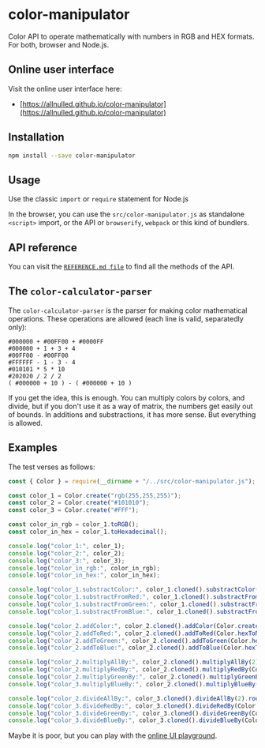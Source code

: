 # color-manipulator

Color API to operate mathematically with numbers in RGB and HEX formats. For both, browser and Node.js. 

## Online user interface

Visit the online user interface here:

- [https://allnulled.github.io/color-manipulator](https://allnulled.github.io/color-manipulator)

## Installation

```sh
npm install --save color-manipulator
```

## Usage

Use the classic `import` or `require` statement for Node.js

In the browser, you can use the `src/color-manipulator.js` as standalone `<script>` import, or the API or `browserify`, `webpack` or this kind of bundlers.

## API reference

You can visit the [`REFERENCE.md file`](./documentation/REFERENCE.md) to find all the methods of the API.

## The `color-calculator-parser`

The `color-calculator-parser` is the parser for making color mathematical operations. These operations are allowed (each line is valid, separatedly only):

```
#000000 + #00FF00 + #0000FF
#000000 + 1 + 3 + 4
#00FF00 - #00FF00
#FFFFFF - 1 - 3 - 4
#010101 * 5 * 10
#202020 / 2 / 2
( #000000 + 10 ) - ( #000000 + 10 )
```

If you get the idea, this is enough. You can multiply colors by colors, and divide, but if you don't use it as a way of matrix, the numbers get easily out of bounds. In additions and substractions, it has more sense. But everything is allowed.

## Examples

The test verses as follows:

```js
const { Color } = require(__dirname + "/../src/color-manipulator.js");

const color_1 = Color.create("rgb(255,255,255)");
const color_2 = Color.create("#101010");
const color_3 = Color.create("#FFF");

const color_in_rgb = color_1.toRGB();
const color_in_hex = color_1.toHexadecimal();

console.log("color_1:", color_1);
console.log("color_2:", color_2);
console.log("color_3:", color_3);
console.log("color_in_rgb:", color_in_rgb);
console.log("color_in_hex:", color_in_hex);

console.log("color_1.substractColor:", color_1.cloned().substractColor(Color.create("rgb(127,127,127)")));
console.log("color_1.substractFromRed:", color_1.cloned().substractFromRed(Color.hexToNumber("FF")));
console.log("color_1.substractFromGreen:", color_1.cloned().substractFromGreen(Color.hexToNumber("FF")));
console.log("color_1.substractFromBlue:", color_1.cloned().substractFromBlue(Color.hexToNumber(Color.numberToHex("200"))));

console.log("color_2.addColor:", color_2.cloned().addColor(Color.create("rgb(127,127,127)")));
console.log("color_2.addToRed:", color_2.cloned().addToRed(Color.hexToNumber("FF")));
console.log("color_2.addToGreen:", color_2.cloned().addToGreen(Color.hexToNumber("FF")));
console.log("color_2.addToBlue:", color_2.cloned().addToBlue(Color.hexToNumber(Color.numberToHex("200"))));

console.log("color_2.multiplyAllBy:", color_2.cloned().multiplyAllBy(2));
console.log("color_2.multiplyRedBy:", color_2.cloned().multiplyRedBy(Color.hexToNumber("0A")));
console.log("color_2.multiplyGreenBy:", color_2.cloned().multiplyGreenBy(Color.hexToNumber("0A")));
console.log("color_3.multiplyBlueBy:", color_2.cloned().multiplyBlueBy(Color.hexToNumber(Color.numberToHex("10"))));

console.log("color_2.divideAllBy:", color_3.cloned().divideAllBy(2).rounded());
console.log("color_3.divideRedBy:", color_3.cloned().divideRedBy(Color.hexToNumber("0A")).rounded());
console.log("color_3.divideGreenBy:", color_3.cloned().divideGreenBy(Color.hexToNumber("0A")).rounded());
console.log("color_3.divideBlueBy:", color_3.cloned().divideBlueBy(Color.hexToNumber(Color.numberToHex("10"))).rounded());
```

Maybe it is poor, but you can play with the [online UI playground](https://allnulled.github.io/color-manipulator).